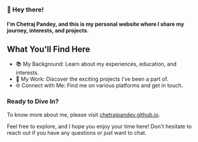### 👋 Hey there! 
#### I'm Chetraj Pandey, and this is my personal website where I share my journey, interests, and projects.


## What You'll Find Here
- 📚 My Background: Learn about my experiences, education, and interests.
- 💼 My Work: Discover the exciting projects I've been a part of.
- 🌐 Connect with Me: Find me on various platforms and get in touch.

### Ready to Dive In?
To know more about me, please visit [chetrajpandey.github.io](https://chetrajpandey.github.io/).

Feel free to explore, and I hope you enjoy your time here! Don't hesitate to reach out if you have any questions or just want to chat.


